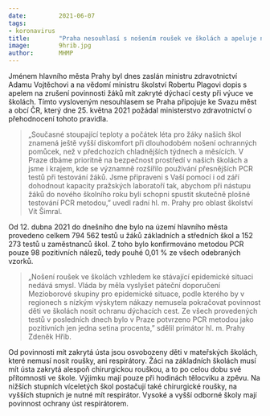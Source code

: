 ```yaml
---
date:         2021-06-07
tags:         
- koronavirus
title:        "Praha nesouhlasí s nošením roušek ve školách a apeluje na zrušení tohoto pravidla"
image: 	      9hrib.jpg
author:       MHMP
---
```


Jménem hlavního města Prahy byl dnes zaslán ministru zdravotnictví Adamu Vojtěchovi a na vědomí ministru školství Robertu Plagovi dopis s apelem na zrušení povinnosti žáků mít zakryté dýchací cesty při výuce ve školách. Tímto vysloveným nesouhlasem se Praha připojuje ke Svazu měst a obcí ČR, který dne 25. května 2021 požádal ministerstvo zdravotnictví o přehodnocení tohoto pravidla.

> „Současné stoupající teploty a počátek léta pro žáky našich škol znamená ještě vyšší diskomfort při dlouhodobém nošení ochranných pomůcek, než v předchozích chladnějších týdnech a měsících. V Praze dbáme prioritně na bezpečnost prostředí v našich školách a jsme i krajem, kde se významně rozšířilo používání přesnějších PCR testů při testování žáků. Jsme připraveni s Vaší pomocí i od září dohodnout kapacity pražských laboratoří tak, abychom při nástupu žáků do nového školního roku byli schopni spustit skutečně plošné testování PCR metodou,” uvedl radní hl. m. Prahy pro oblast školství Vít Šimral.

Od 12. dubna 2021 do dnešního dne bylo na území hlavního města provedeno celkem 794 562 testů u žáků základních a středních škol a 152 273 testů u zaměstnanců škol. Z toho bylo konfirmováno metodou PCR pouze 98 pozitivních nálezů, tedy pouhé 0,01 % ze všech odebraných vzorků.

> „Nošení roušek ve školách vzhledem ke stávající epidemické situaci nedává smysl. Vláda by měla vyslyšet páteční doporučení Mezioborové skupiny pro epidemické situace, podle kterého by v regionech s nízkým výskytem nákazy nemusela pokračovat povinnost děti ve školách nosit ochranu dýchacích cest. Ze všech provedených testů v posledních dnech bylo v Praze potvrzeno PCR metodou jako pozitivních jen jedna setina procenta,” sdělil primátor hl. m. Prahy Zdeněk Hřib.

Od povinnosti mít zakrytá ústa jsou osvobozeny děti v mateřských školách, které nemusí nosit roušky, ani respirátory. Žáci na základních školách musí mít ústa zakrytá alespoň chirurgickou rouškou, a to po celou dobu své přítomnosti ve škole. Výjimku mají pouze při hodinách tělocviku a zpěvu. Na nižších stupních víceletých škol postačují také chirurgické roušky, na vyšších stupních je nutné mít respirátor. Vysoké a vyšší odborné školy mají povinnost ochrany úst respirátorem.

